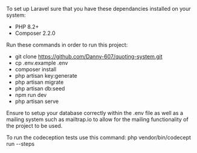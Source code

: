 To set up Laravel sure that you have these dependancies installed on your system:
- PHP 8.2+
- Composer 2.2.0


Run these commands in order to run this project:
- git clone https://github.com/Danny-607/quoting-system.git
- cp .env.example .env
- composer install
- php artisan key:generate
- php artisan migrate
- php artisan db:seed
- npm run dev
- php artisan serve

Ensure to setup your database correctly within the .env file as well as a mailing system such as mailtrap.io to allow for the mailing functionality of the project to be used.

To run the codeception tests use this command:
php vendor/bin/codecept run --steps

